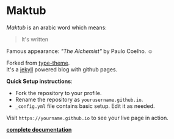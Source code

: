# Maktub
*Maktub* is an arabic word which means: 
> It's written  
  
Famous appearance: *"The Alchemist"* by Paulo Coelho. :relaxed: 
  
Forked from [type-theme](https://github.com/rohanchandra/type-theme/).    
It's a [jekyll](https://jekyllrb.com/) powered blog with github pages.  
  
**Quick Setup instructions**:  
* Fork the repository to your profile.  
* Rename the repository as `yourusername.github.io`.
* `_config.yml` file contains basic setup. Edit it as needed.  
  

Visit `https://yourname.github.io` to see your live page in action.  
  
 [**complete documentation**](https://github.com/rohanchandra/type-theme/)
